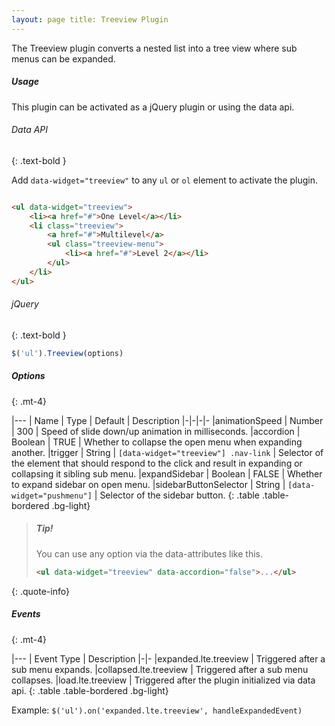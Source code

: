 ```yaml
---
layout: page title: Treeview Plugin
---
```


The Treeview plugin converts a nested list into a tree view where sub menus can be expanded.

##### Usage

This plugin can be activated as a jQuery plugin or using the data api.

###### Data API

{: .text-bold }

Add `data-widget="treeview"` to any `ul` or `ol` element to activate the plugin.

```html

<ul data-widget="treeview">
    <li><a href="#">One Level</a></li>
    <li class="treeview">
        <a href="#">Multilevel</a>
        <ul class="treeview-menu">
            <li><a href="#">Level 2</a></li>
        </ul>
    </li>
</ul>
```

###### jQuery

{: .text-bold }

```js
$('ul').Treeview(options)
```

##### Options

{: .mt-4}

|--- | Name | Type | Default | Description |-|-|-|- |animationSpeed | Number | 300 | Speed of slide down/up animation in
milliseconds. |accordion | Boolean | TRUE | Whether to collapse the open menu when expanding another. |trigger | String
| `[data-widget="treeview"] .nav-link` | Selector of the element that should respond to the click and result in
expanding or collapsing it sibling sub menu. |expandSidebar | Boolean | FALSE | Whether to expand sidebar on open menu.
|sidebarButtonSelector | String | `[data-widget="pushmenu"]` | Selector of the sidebar button. {: .table .table-bordered
.bg-light}

> ##### Tip!
> You can use any option via the data-attributes like this.
> ```html
> <ul data-widget="treeview" data-accordion="false">...</ul>
> ```
{: .quote-info}

##### Events

{: .mt-4}

|--- | Event Type | Description |-|- |expanded.lte.treeview | Triggered after a sub menu expands.
|collapsed.lte.treeview | Triggered after a sub menu collapses. |load.lte.treeview | Triggered after the plugin
initialized via data api. {: .table .table-bordered .bg-light}

Example: `$('ul').on('expanded.lte.treeview', handleExpandedEvent)`

